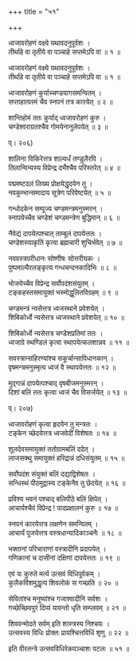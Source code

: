 +++
title = "५१"

+++
  
ध्वजावरोहणं वक्ष्ये यथावदनुपूर्वशः ।  
तीर्थाहे वा तृतीये वा पञ्चाहे सप्तमेऽपि वा ॥ १ ॥  
  
ध्वजावरोहणं वक्ष्ये यथावदनुपूर्वशः ।  
तीर्थाहे वा तृतीये वा पञ्चाहे सप्तमेऽपि वा ॥ १ ॥  
  
ध्वजावरोहणं कुर्याच्चण्डयागसमन्वितम् ।  
सप्ताहात्परमं चैव स्नपनं तत्र कारयेत् ॥ २ ॥  
  
शान्तिहोमं ततः कुर्याद् ध्वजावरोहणं कुरु ।  
चण्डेश्वराग्रतश्चैव गोमयेनानुलेपयेत् ॥ ३ ॥  
  
प्। २०६)  
  
शालिना विकिरेत्तत्र शाल्यर्धं तण्डुलैरपि ।  
तिलान्विन्यस्य विप्रेन्द्र दर्भैश्चैव परिस्तरेत् ॥ ४ ॥  
  
पद्ममष्टदलं लिख्य प्रोक्षयेद्धृदयेन तु ।  
नवकुम्भान्समादाय सूत्रेण परिवेष्टयेत् ॥ ५ ॥  
  
गन्धोदकेन सम्पूज्य चण्डमन्त्रमनुस्मरन् ।  
स्नापयेच्चैव चण्डेशं चण्डमन्त्रेण बुद्धिमान् ॥ ६ ॥  
  
नैवेद्यं दापयेत्पश्चात् ताम्बूलं दापयेत्ततः ।  
चण्डेशस्याकृतिं कृत्वा ब्रह्मचारी शुचिर्भवेत् ॥ ७ ॥  
  
नववस्त्रपरीधानः सोष्णीषः सोत्तरीयकः ।  
पुष्पमाल्यैरलङ्कृत्य गन्धचन्दनकादिभिः ॥ ८ ॥  
  
भोजयेच्चैव विप्रेन्द्र सर्वोपदंशसंयुतम् ।  
टङ्कहस्तसमायुक्तं भस्मोद्धूलितविग्रहम् ॥ ९ ॥  
  
चण्डमन्त्रं न्यसेत्तत्र ध्वजस्थाने प्रवेशयेत् ।  
शिबिकोर्ध्वे न्यसेत्तत्र ध्वजस्थाने प्रवेशयेत् ॥ १० ॥  
  
शिबिकोर्ध्वे न्यसेत्तत्र चण्डेशप्रतिमां ततः ।  
ध्वजाग्रे स्थण्डिलं कृत्वा स्थापयेत्कलशान्नव ॥ ११ ॥  
  
सवस्त्रान्सहिरण्यांश्च सकूर्चान्सापिधानकान् ।  
वृषमन्त्रमनुस्मृत्य ध्वजं वै स्थापयेत्ततः ॥ १२ ॥  
  
मुद्गान्नं दापयेत्पश्चाद् वृषबीजमनुस्मरन् ।  
दिशां बलिं ततः कृत्वा ध्वजं चैव विसर्जयेत् ॥ १३ ॥  
  
प्। २०७)  
  
ध्वजावरोहणं कृत्वा हृदयेन तु मन्त्रतः ।  
टङ्केन च्छेदयेत्तत्र ध्वजवेदीं विशेषतः ॥ १४ ॥  
  
शूलदेवसमायुक्तं ततोग्रामबलिं ददेत् ।  
लाजसक्थु समायुक्तं हरिद्रान्नं दधिसंयुतम् ॥ १५ ॥  
  
सर्वोपदंश संयुक्तं बलिं दद्याद्विशेषतः ।  
सन्धिस्थं पीठमुद्वास्य टङ्केनैव तु छेदयेत् ॥ १६ ॥  
  
प्रविश्य भवनं पश्चाद् बलिपीठे बलिं क्षिपेत् ।  
आचार्यश्चैवं विप्रेन्द्र ! पादप्रक्षालनं कुरु ॥ १७ ॥  
  
स्नपनं कारयेत्तत्र लक्षणेन समन्वितम् ।  
आचार्यं पूजयेत्तत्र वस्त्रधान्यादिकाञ्चनैः ॥ १८ ॥  
  
भक्तानां परिचाराणां वस्त्रादीनि प्रदापयेत् ।  
गणिकानां च दासीनां दक्षिणां दापयेत्ततः ॥ १९ ॥  
  
एवं यः कुरुते मर्त्य उत्सवं विधिपूर्वकम् ।  
कुलैकविंशमुद्धृत्य शिवलोकं स गच्छति ॥ २० ॥  
  
सेवितांश्च मनुष्यांश्च गजाश्वादीनि सर्वशः ।  
गच्छेच्छिवपुरं दिव्यं यावन्तो धृति सम्प्लवम् ॥ २१ ॥  
  
शिववन्मोदते सर्वम् इति शास्त्रस्य निश्चयः ।  
उत्सवस्य विधिः प्रोक्तः प्रायश्चित्तविधिं शृणु ॥ २२ ॥  
  
इति वीरतन्त्रे उत्सवविधिरेकपञ्चाशः पटलः ॥ ५१ ॥  
